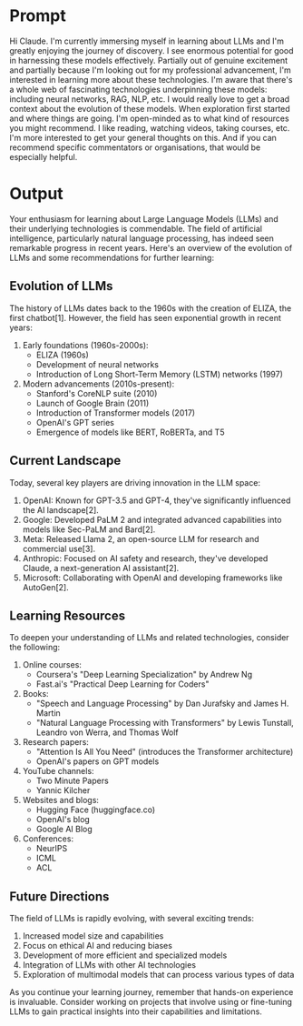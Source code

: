 # Prompt

Hi Claude. I'm currently immersing myself in learning about LLMs and I'm greatly enjoying the journey of discovery. I see enormous potential for good in harnessing these models effectively. Partially out of genuine excitement and partially because I'm looking out for my professional advancement, I'm interested in learning more about these technologies. I'm aware that there's a whole web of fascinating technologies underpinning these models: including neural networks, RAG, NLP, etc. I would really love to get a broad context about the evolution of these models. When exploration first started and where things are going. I'm open-minded as to what kind of resources you might recommend. I like reading, watching videos, taking courses, etc. I'm more interested to get your general thoughts on this. And if you can recommend specific commentators or organisations, that would be especially helpful.

# Output

Your enthusiasm for learning about Large Language Models (LLMs) and their underlying technologies is commendable. The field of artificial intelligence, particularly natural language processing, has indeed seen remarkable progress in recent years. Here's an overview of the evolution of LLMs and some recommendations for further learning:

## Evolution of LLMs

The history of LLMs dates back to the 1960s with the creation of ELIZA, the first chatbot\[1]. However, the field has seen exponential growth in recent years:

1. Early foundations (1960s-2000s):
   - ELIZA (1960s)
   - Development of neural networks
   - Introduction of Long Short-Term Memory (LSTM) networks (1997)
2. Modern advancements (2010s-present):
   - Stanford's CoreNLP suite (2010)
   - Launch of Google Brain (2011)
   - Introduction of Transformer models (2017)
   - OpenAI's GPT series
   - Emergence of models like BERT, RoBERTa, and T5

## Current Landscape

Today, several key players are driving innovation in the LLM space:

1. OpenAI: Known for GPT-3.5 and GPT-4, they've significantly influenced the AI landscape\[2].
2. Google: Developed PaLM 2 and integrated advanced capabilities into models like Sec-PaLM and Bard\[2].
3. Meta: Released Llama 2, an open-source LLM for research and commercial use\[3].
4. Anthropic: Focused on AI safety and research, they've developed Claude, a next-generation AI assistant\[2].
5. Microsoft: Collaborating with OpenAI and developing frameworks like AutoGen\[2].

## Learning Resources

To deepen your understanding of LLMs and related technologies, consider the following:

1. Online courses:
   - Coursera's "Deep Learning Specialization" by Andrew Ng
   - Fast.ai's "Practical Deep Learning for Coders"
2. Books:
   - "Speech and Language Processing" by Dan Jurafsky and James H. Martin
   - "Natural Language Processing with Transformers" by Lewis Tunstall, Leandro von Werra, and Thomas Wolf
3. Research papers:
   - "Attention Is All You Need" (introduces the Transformer architecture)
   - OpenAI's papers on GPT models
4. YouTube channels:
   - Two Minute Papers
   - Yannic Kilcher
5. Websites and blogs:
   - Hugging Face (huggingface.co)
   - OpenAI's blog
   - Google AI Blog
6. Conferences:
   - NeurIPS
   - ICML
   - ACL

## Future Directions

The field of LLMs is rapidly evolving, with several exciting trends:

1. Increased model size and capabilities
2. Focus on ethical AI and reducing biases
3. Development of more efficient and specialized models
4. Integration of LLMs with other AI technologies
5. Exploration of multimodal models that can process various types of data

As you continue your learning journey, remember that hands-on experience is invaluable. Consider working on projects that involve using or fine-tuning LLMs to gain practical insights into their capabilities and limitations.






